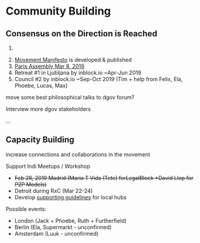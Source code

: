 # Community Building



## Consensus on the Direction is Reached

1. ~~~~[~~Council \#1 by inblock.io~~](../foundation/projects/events/dgov-community-council.md)
2. [Movement Manifesto](../foundation/projects/foundation-thesis.md) is developed & published
3. [Paris Assembly Mar 8, 2019](../foundation/projects/events/paris-assembly-mar-8-2019.md)
4. Retreat \#1 in Ljubljana by inblock.io ~Apr-Jun 2019
5. Council \#2 by inblock.io ~Sep-Oct 2019 \(Tim + help from Felix, Ela, Phoebe, Lucas, Max\)

move some best philosophical talks to dgov forum?

Interview more dgov stakeholders

...

## Capacity Building

 increase connections and collaborations in the movement

Support Indi Meetups / Workshop

* ~~Feb 28, 2019 Madrid \(Maria T Vida \(Tete\) forLegalBlock +David Llop for P2P Models\)~~
* Detroit during RxC \(Mar 22-24\)
* Develop [supporting guidelines](../dgov-industry-landscape/meetups.md) for local hubs

Possible events:

* London \(Jack + Phoebe, Ruth + Furtherfield\)
* Berlin \(Ela, Supermarkt - unconfirmed\)
* Amsterdam \(Luuk - unconfirmed\)

